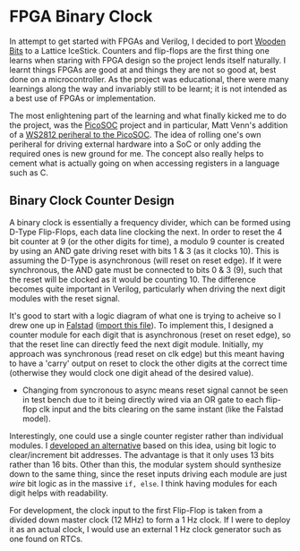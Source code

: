 # FPGA Binary Clock

In attempt to get started with FPGAs and Verilog, I decided to port [Wooden
Bits](https://github.com/tuna-f1sh/wooden-bits) to a Lattice IceStick.
Counters and flip-flops are the first thing one learns when staring with FPGA
design so the project lends itself naturally. I learnt things FPGAs are good at
and things they are not so good at, best done on a microcontroller. As the
project was educational, there were many learnings along the way and
invariably still to be learnt; it is not intended as a best use of FPGAs or
implementation.

The most enlightening part of the learning and what finally kicked me to do
the project, was the
[PicoSOC](https://github.com/cliffordwolf/picorv32/tree/master/picosoc)
project and in particular, Matt Venn's addition of a [WS2812 periheral to the
PicoSOC](https://www.youtube.com/watch?v=us2F8wAncw8&t=841s). The idea of
rolling one's own periheral for driving external hardware into a SoC or only
adding the required ones is new ground for me. The concept also really helps
to cement what is actually going on when accessing registers in a language
such as C.

## Binary Clock Counter Design

A binary clock is essentially a frequency divider, which can be formed using
D-Type Flip-Flops, each data line clocking the next. In order to reset the 4
bit counter at 9 (or the other digits for time), a modulo 9 counter is created
by using an AND gate driving reset with bits 1 & 3 (as it clocks 10). This is
assuming the D-Type is asynchronous (will reset on reset edge). If it were
synchronous, the AND gate must be connected to bits 0 & 3 (9), such that the
reset will be clocked as it would be counting 10. The difference becomes quite
important in Verilog, particularly when driving the next digit modules with
the reset signal.

It's good to start with a logic diagram of what one is trying to acheive so I drew one up in [Falstad](http://www.falstad.com/circuit/circuitjs.html) ([import this file](https://raw.githubusercontent.com/tuna-f1sh/wooden-bits-fpga/master/falstad.txt)). To implement this, I designed a counter
module for each digit that is asynchronous (reset on reset edge), so that the reset line can
directly feed the next digit module. Initially, my approach was synchronous
(read reset on clk edge) but this meant having to have a 'carry' output on
reset to clock the other digits at the correct time (otherwise they would
clock one digit ahead of the desired value).

* Changing from syncronous to async means reset signal cannot be seen in test
  bench due to it being directly wired via an OR gate to each flip-flop clk
  input and the bits clearing on the same instant (like the Falstad model).

Interestingly, one could use a single counter register rather than individual
modules. I [developed an
alternative](https://github.com/tuna-f1sh/wooden-bits-fpga/blob/master/binary_clock.v)
based on this idea, using bit logic to clear/increment bit addresses. The
advantage is that it only uses 13 bits rather than 16 bits. Other than this,
the modular system should synthesize down to the same thing, since the reset
inputs driving each module are just _wire_ bit logic as in the massive `if,
else`. I think having modules for each digit helps with readability.

For development, the clock input to the first Flip-Flop is taken from a
divided down master clock (12 MHz) to form a 1 Hz clock. If I were to deploy
it as an actual clock, I would use an external 1 Hz clock generator such as
one found on RTCs.
